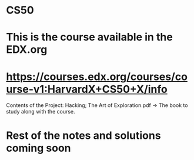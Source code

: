 # CS50
# This is the course available in the EDX.org
# https://courses.edx.org/courses/course-v1:HarvardX+CS50+X/info

Contents of the Project:
Hacking; The Art of Exploration.pdf -> The book to study along with the course.

# Rest of the notes and solutions coming soon
